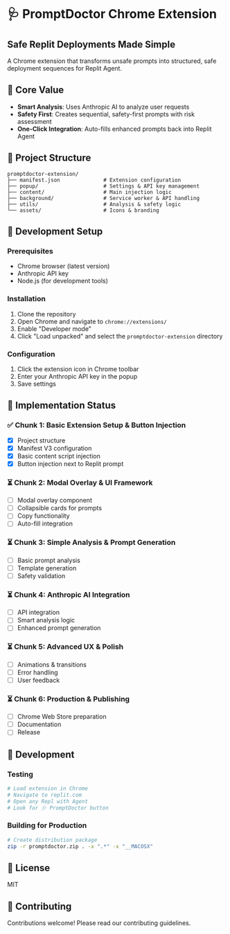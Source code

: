 # 🩺 PromptDoctor Chrome Extension

## Safe Replit Deployments Made Simple

A Chrome extension that transforms unsafe prompts into structured, safe deployment sequences for Replit Agent.

## 🎯 Core Value
- **Smart Analysis**: Uses Anthropic AI to analyze user requests
- **Safety First**: Creates sequential, safety-first prompts with risk assessment
- **One-Click Integration**: Auto-fills enhanced prompts back into Replit Agent

## 📁 Project Structure
```
promptdoctor-extension/
├── manifest.json              # Extension configuration
├── popup/                     # Settings & API key management
├── content/                   # Main injection logic
├── background/                # Service worker & API handling
├── utils/                     # Analysis & safety logic
└── assets/                    # Icons & branding
```

## 🚀 Development Setup

### Prerequisites
- Chrome browser (latest version)
- Anthropic API key
- Node.js (for development tools)

### Installation
1. Clone the repository
2. Open Chrome and navigate to `chrome://extensions/`
3. Enable "Developer mode"
4. Click "Load unpacked" and select the `promptdoctor-extension` directory

### Configuration
1. Click the extension icon in Chrome toolbar
2. Enter your Anthropic API key in the popup
3. Save settings

## 📐 Implementation Status

### ✅ Chunk 1: Basic Extension Setup & Button Injection
- [x] Project structure
- [x] Manifest V3 configuration
- [x] Basic content script injection
- [x] Button injection next to Replit prompt

### ⏳ Chunk 2: Modal Overlay & UI Framework
- [ ] Modal overlay component
- [ ] Collapsible cards for prompts
- [ ] Copy functionality
- [ ] Auto-fill integration

### ⏳ Chunk 3: Simple Analysis & Prompt Generation
- [ ] Basic prompt analysis
- [ ] Template generation
- [ ] Safety validation

### ⏳ Chunk 4: Anthropic AI Integration
- [ ] API integration
- [ ] Smart analysis logic
- [ ] Enhanced prompt generation

### ⏳ Chunk 5: Advanced UX & Polish
- [ ] Animations & transitions
- [ ] Error handling
- [ ] User feedback

### ⏳ Chunk 6: Production & Publishing
- [ ] Chrome Web Store preparation
- [ ] Documentation
- [ ] Release

## 🔧 Development

### Testing
```bash
# Load extension in Chrome
# Navigate to replit.com
# Open any Repl with Agent
# Look for 🩺 PromptDoctor button
```

### Building for Production
```bash
# Create distribution package
zip -r promptdoctor.zip . -x ".*" -x "__MACOSX"
```

## 📝 License
MIT

## 🤝 Contributing
Contributions welcome! Please read our contributing guidelines.